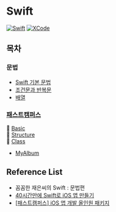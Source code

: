# Swift
[![Swift](http://img.shields.io/badge/Swift-v.5.1-blue.svg?style=flat)](https://developer.apple.com/swift/)
[![XCode](http://img.shields.io/badge/XCode-v.11.5-orange.svg?style=flat)](https://developer.apple.com/xcode/whats-new/)

## 목차

### 문법
- [Swift 기본 문법](https://github.com/co3oing/Swift/blob/master/Swift01.%20Swift%20기본%20문법.md)
- [조건문과 반복문](https://github.com/co3oing/Swift/blob/master/Swift02.%20조건문과%20반복문.md)
- [배열](https://github.com/co3oing/Swift/blob/master/Swift03.%20배열.md)

### [패스트캠퍼스](https://github.com/co3oing/Swift/tree/master/Fast%20campus)
📁 [Basic](https://github.com/co3oing/Swift/tree/master/Fast%20campus/1_Basic)</br>
📁 [Structure](https://github.com/co3oing/Swift/tree/master/Fast%20campus/2_Structure)</br>
📁 [Class](https://github.com/co3oing/Swift/tree/master/Fast%20campus/3_Class)</br>

- [MyAlbum](https://github.com/co3oing/Swift/tree/master/Fast%20campus/MyAlbum)

## Reference List

- 꼼꼼한 재은씨의 Swift : 문법편
- [40시간만에 Swift로 iOS 앱 만들기](https://devxoul.gitbooks.io/ios-with-swift-in-40-hours/content/)
- [[패스트캠퍼스] iOS 앱 개발 올인원 패키지](https://www.fastcampus.co.kr/dev_online_iosapp)

